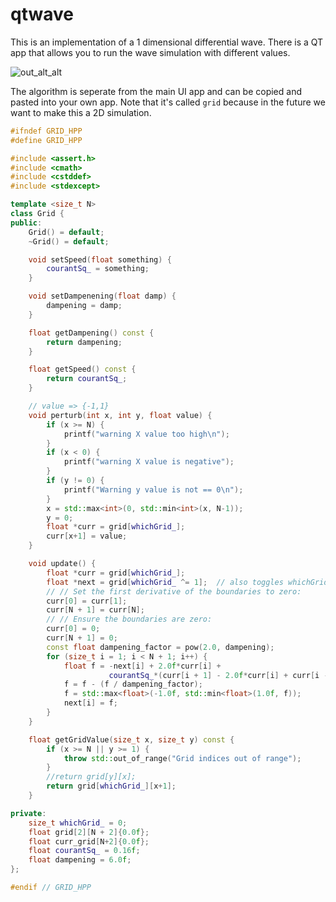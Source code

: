 # qtwave

This is an implementation of a 1 dimensional differential wave. There is a QT app that allows you to run the wave simulation with different values.

![out_alt_alt](https://github.com/zackees/qtwave/assets/6856673/7c44c43e-080f-4d4d-8740-01d183ff346c)

The algorithm is seperate from the main UI app and can be copied and pasted into your own app. Note that it's called `grid` because in the future we want to make this a 2D simulation.

```C++
#ifndef GRID_HPP
#define GRID_HPP

#include <assert.h>
#include <cmath>
#include <cstddef>
#include <stdexcept>

template <size_t N>
class Grid {
public:
    Grid() = default;
    ~Grid() = default;

    void setSpeed(float something) {
        courantSq_ = something;
    }

    void setDampenening(float damp) {
        dampening = damp;
    }

    float getDampening() const {
        return dampening;
    }

    float getSpeed() const {
        return courantSq_;
    }

    // value => {-1,1}
    void perturb(int x, int y, float value) {
        if (x >= N) {
            printf("warning X value too high\n");
        }
        if (x < 0) {
            printf("warning X value is negative");
        }
        if (y != 0) {
            printf("Warning y value is not == 0\n");
        }
        x = std::max<int>(0, std::min<int>(x, N-1));
        y = 0;
        float *curr = grid[whichGrid_];
        curr[x+1] = value;
    }

    void update() {
        float *curr = grid[whichGrid_];
        float *next = grid[whichGrid_ ^= 1];  // also toggles whichGrid.
        // // Set the first derivative of the boundaries to zero:
        curr[0] = curr[1];
        curr[N + 1] = curr[N];
        // // Ensure the boundaries are zero:
        curr[0] = 0;
        curr[N + 1] = 0;
        const float dampening_factor = pow(2.0, dampening);
        for (size_t i = 1; i < N + 1; i++) {
            float f = -next[i] + 2.0f*curr[i] +
                      courantSq_*(curr[i + 1] - 2.0f*curr[i] + curr[i - 1]);
            f = f - (f / dampening_factor);
            f = std::max<float>(-1.0f, std::min<float>(1.0f, f));
            next[i] = f;
        }
    }

    float getGridValue(size_t x, size_t y) const {
        if (x >= N || y >= 1) {
            throw std::out_of_range("Grid indices out of range");
        }
        //return grid[y][x];
        return grid[whichGrid_][x+1];
    }

private:
    size_t whichGrid_ = 0;
    float grid[2][N + 2]{0.0f};
    float curr_grid[N+2]{0.0f};
    float courantSq_ = 0.16f;
    float dampening = 6.0f;
};

#endif // GRID_HPP
```

